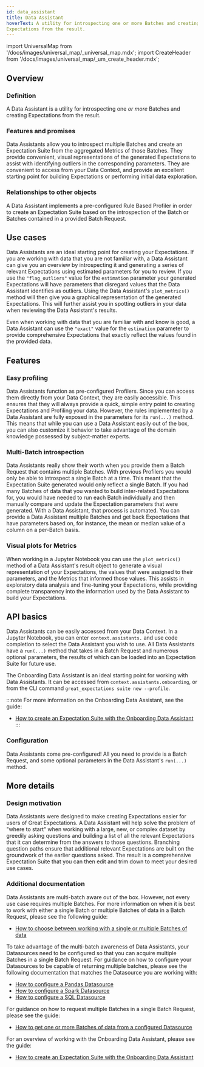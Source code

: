 ```yaml
---
id: data_assistant
title: Data Assistant 
hoverText: A utility for introspecting one or more Batches and creating
Expectations from the result.
---
```

import UniversalMap from '/docs/images/universal_map/_universal_map.mdx';
import CreateHeader from '/docs/images/universal_map/_um_create_header.mdx';

<UniversalMap setup='inactive' connect='inactive' create='active' validate='inactive'/>

## Overview

### Definition

A Data Assistant is a utility for introspecting one *or more* Batches and creating Expectations from the result.

### Features and promises

Data Assistants allow you to introspect multiple Batches and create an Expectation Suite from the aggregated Metrics of those Batches.  They provide convenient, visual representations of the generated Expectations to assist with identifying outliers in the corresponding parameters.  They are convenient to access from your Data Context, and provide an excellent starting point for building Expectations or performing initial data exploration.

### Relationships to other objects

A Data Assistant implements a pre-configured Rule Based Profiler in order to create an Expectation Suite based on the introspection of the Batch or Batches contained in a provided Batch Request.

## Use cases

<CreateHeader/>

Data Assistants are an ideal starting point for creating your Expectations.  If you are working with data that you are not familiar with, a Data Assistant can give you an overview by introspecting it and generating a series of relevant Expectations using estimated parameters for you to review. If you use the `"flag_outliers"` value for the `estimation` parameter your generated Expectations will have parameters that disregard values that the Data Assistant identifies as outliers. Using the Data Assistant's `plot_metrics()` method will then give you a graphical representation of the generated Expectations.  This will further assist you in spotting outliers in your data when reviewing the Data Assistant's results.

Even when working with data that you are familiar with and know is good, a Data Assistant can use the `"exact"` value for the `estimation` parameter to provide comprehensive Expectations that exactly reflect the values found in the provided data.

## Features

### Easy profiling

Data Assistants function as pre-configured Profilers.  Since you can access them directly from your Data Context, they are easily accessible.  This ensures that they will always provide a quick, simple entry point to creating Expectations and Profiling your data.  However, the rules implemented by a Data Assistant are fully exposed in the parameters for its `run(...)` method.  This means that while you can use a Data Assistant easily out of the box, you can also customize it behavior to take advantage of the domain knowledge possessed by subject-matter experts.

### Multi-Batch introspection

Data Assistants really show their worth when you provide them a Batch Request that contains multiple Batches.  With previous Profilers you would only be able to introspect a single Batch at a time.  This meant that the Expectation Suite generated would only reflect a single Batch.  If you had many Batches of data that you wanted to build inter-related Expectations for, you would have needed to run each Batch individually and then manually compare and update the Expectation parameters that were generated.  With a Data Assistant, that process is automated.  You can provide a Data Assistant multiple Batches and get back Expectations that have parameters based on, for instance, the mean or median value of a column on a per-Batch basis. 

### Visual plots for Metrics

 When working in a Jupyter Notebook you can use the `plot_metrics()` method of a Data Assistant's result object to generate a visual representation of your Expectations, the values that were assigned to their parameters, and the Metrics that informed those values.  This assists in exploratory data analysis and fine-tuning your Expectations, while providing complete transparency into the information used by the Data Assistant to build your Expectations.

## API basics

Data Assistants can be easily accessed from your Data Context.  In a Jupyter Notebook, you can enter `context.assistants.` and use code completion to select the Data Assistant you wish to use.  All Data Assistants have a `run(...)` method that takes in a Batch Request and numerous optional parameters, the results of which can be loaded into an Expectation Suite for future use.

The Onboarding Data Assistant is an ideal starting point for working with Data Assistants.  It can be accessed from `context.assistants.onboarding`, or from the CLI command `great_expectations suite new --profile`.

:::note For more information on the Onboarding Data Assistant, see the guide:
- [How to create an Expectation Suite with the Onboarding Data Assistant](../guides/expectations/data_assistants/how_to_create_an_expectation_suite_with_the_onboarding_data_assistant.md)
:::

### Configuration

Data Assistants come pre-configured!  All you need to provide is a Batch Request, and some optional parameters in the Data Assistant's `run(...)` method.

## More details

### Design motivation

Data Assistants were designed to make creating Expectations easier for users of Great Expectations.  A Data Assistant will help solve the problem of "where to start" when working with a large, new, or complex dataset by greedily asking questions and building a list of all the relevant Expectations that it can determine from the answers to those questions.  Branching question paths ensure that additional relevant Expectations are built on the groundwork of the earlier questions asked.  The result is a comprehensive Expectation Suite that you can then edit and trim down to meet your desired use cases.

### Additional documentation

Data Assistants are multi-batch aware out of the box.  However, not every use case requires multiple Batches.  For more information on when it is best to work with either a single Batch or multiple Batches of data in a Batch Request, please see the following guide:
- [How to choose between working with a single or multiple Batches of data](../guides/connecting_to_your_data/how_to_choose_between_working_with_a_single_or_multiple_batches_of_data.md)

To take advantage of the multi-batch awareness of Data Assistants, your Datasources need to be configured so that you can acquire multiple Batches in a single Batch Request.  For guidance on how to configure your Datasources to be capable of returning multiple batches, please see the following documentation that matches the Datasource you are working with:
- [How to configure a Pandas Datasource](../guides/connecting_to_your_data/datasource_configuration/how_to_configure_a_pandas_datasource.md)
- [How to configure a Spark Datasource](../guides/connecting_to_your_data/datasource_configuration/how_to_configure_a_spark_datasource.md)
- [How to configure a SQL Datasource](../guides/connecting_to_your_data/datasource_configuration/how_to_configure_a_sql_datasource.md)

For guidance on how to request multiple Batches in a single Batch Request, please see the guide:
- [How to get one or more Batches of data from a configured Datasource](../guides/connecting_to_your_data/how_to_get_one_or_more_batches_of_data_from_a_configured_datasource.md)

For an overview of working with the Onboarding Data Assistant, please see the guide:
- [How to create an Expectation Suite with the Onboarding Data Assistant](../guides/expectations/data_assistants/how_to_create_an_expectation_suite_with_the_onboarding_data_assistant.md)